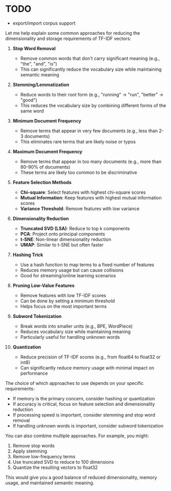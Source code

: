# TODO

- export/import corpus support


Let me help explain some common approaches for reducing the dimensionality and storage requirements of TF-IDF vectors:

1. **Stop Word Removal**
   - Remove common words that don't carry significant meaning (e.g., "the", "and", "is")
   - This can significantly reduce the vocabulary size while maintaining semantic meaning

2. **Stemming/Lemmatization**
   - Reduce words to their root form (e.g., "running" → "run", "better" → "good")
   - This reduces the vocabulary size by combining different forms of the same word

3. **Minimum Document Frequency**
   - Remove terms that appear in very few documents (e.g., less than 2-3 documents)
   - This eliminates rare terms that are likely noise or typos

4. **Maximum Document Frequency**
   - Remove terms that appear in too many documents (e.g., more than 80-90% of documents)
   - These terms are likely too common to be discriminative

5. **Feature Selection Methods**
   - **Chi-square**: Select features with highest chi-square scores
   - **Mutual Information**: Keep features with highest mutual information scores
   - **Variance Threshold**: Remove features with low variance

6. **Dimensionality Reduction**
   - **Truncated SVD (LSA)**: Reduce to top k components
   - **PCA**: Project onto principal components
   - **t-SNE**: Non-linear dimensionality reduction
   - **UMAP**: Similar to t-SNE but often faster

7. **Hashing Trick**
   - Use a hash function to map terms to a fixed number of features
   - Reduces memory usage but can cause collisions
   - Good for streaming/online learning scenarios

8. **Pruning Low-Value Features**
   - Remove features with low TF-IDF scores
   - Can be done by setting a minimum threshold
   - Helps focus on the most important terms

9. **Subword Tokenization**
   - Break words into smaller units (e.g., BPE, WordPiece)
   - Reduces vocabulary size while maintaining meaning
   - Particularly useful for handling unknown words

10. **Quantization**
    - Reduce precision of TF-IDF scores (e.g., from float64 to float32 or int8)
    - Can significantly reduce memory usage with minimal impact on performance

The choice of which approaches to use depends on your specific requirements:
- If memory is the primary concern, consider hashing or quantization
- If accuracy is critical, focus on feature selection and dimensionality reduction
- If processing speed is important, consider stemming and stop word removal
- If handling unknown words is important, consider subword tokenization

You can also combine multiple approaches. For example, you might:
1. Remove stop words
2. Apply stemming
3. Remove low-frequency terms
4. Use truncated SVD to reduce to 100 dimensions
5. Quantize the resulting vectors to float32

This would give you a good balance of reduced dimensionality, memory usage, and maintained semantic meaning.
